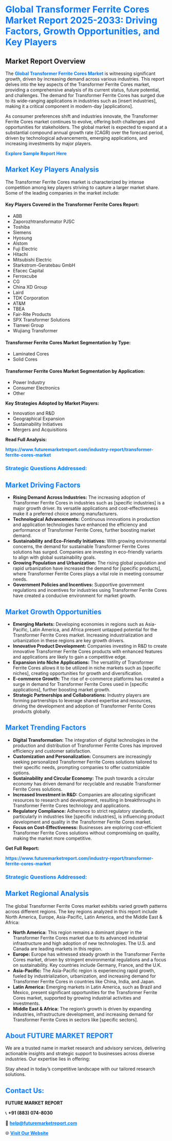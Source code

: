 <h1 style="color: #007BFF;">Global Transformer Ferrite Cores Market Report 2025-2033: Driving Factors, Growth Opportunities, and Key Players</h1>

<section id="overview">
<h2>Market Report Overview</h2>
<p>The <a href="https://www.futuremarketreport.com/industry-report/transformer-ferrite-cores-market" style="color: #007BFF; text-decoration: none;"><strong>Global Transformer Ferrite Cores Market</strong></a> is witnessing significant growth, driven by increasing demand across various industries. This report delves into the key aspects of the Transformer Ferrite Cores market, providing a comprehensive analysis of its current status, future potential, and challenges. The demand for Transformer Ferrite Cores has surged due to its wide-ranging applications in industries such as [insert industries], making it a critical component in modern-day [applications].</p>
<p>As consumer preferences shift and industries innovate, the Transformer Ferrite Cores market continues to evolve, offering both challenges and opportunities for stakeholders. The global market is expected to expand at a substantial compound annual growth rate (CAGR) over the forecast period, driven by technological advancements, emerging applications, and increasing investments by major players.</p>
</section>

<section id="overview">
<p><a href="https://www.futuremarketreport.com/request-sample/reportId=81940" style="color: #007BFF; text-decoration: none;"><strong>Explore Sample Report Here</strong></a></p>
</section>

<section id="key-players">
<h2 style="color: #007BFF;">Market Key Players Analysis</h2>
<p>The Transformer Ferrite Cores market is characterized by intense competition among key players striving to capture a larger market share. Some of the leading companies in the market include:</p>
<h4>Key Players Covered in the Transformer Ferrite Cores Report:</h4>
<ul><li>ABB</li><li>Zaporozhtransformator PJSC</li><li>Toshiba</li><li>Siemens</li><li>Hyosung</li><li>Alstom</li><li>Fuji Electric</li><li>Hitachi</li><li>Mitsubishi Electric</li><li>Starkstrom-Geratebau GmbH</li><li>Efacec Capital</li><li>Ferroxcube</li><li>CG</li><li>China XD Group</li><li>Laird</li><li>TDK Corporation</li><li>AT&amp;M</li><li>TBEA</li><li>Fair-Rite Products</li><li>SPX Transformer Solutions</li><li>Tianwei Group</li><li>Wujiang Transformer</li></ul>
<h4>Transformer Ferrite Cores Market Segmentation by Type:</h4>
<ul><li>Laminated Cores</li><li>Solid Cores</li></ul>

<h4>Transformer Ferrite Cores Market Segmentation by Application:</h4>
<ul><li>Power Industry</li><li>Consumer Electronics</li><li>Other</li></ul>
<p><strong>Key Strategies Adopted by Market Players:</strong></p>
<ul>
<li>Innovation and R&D</li>
<li>Geographical Expansion</li>
<li>Sustainability Initiatives</li>
<li>Mergers and Acquisitions</li>
</ul>
</section>

<section>
<p><strong>Read Full Analysis: </strong></p><a href="https://www.futuremarketreport.com/industry-report/transformer-ferrite-cores-market" style="color: #007BFF; text-decoration: none;"><strong>https://www.futuremarketreport.com/industry-report/transformer-ferrite-cores-market</strong></a>
<h3 style="color: #007BFF;">Strategic Questions Addressed:</h3>
</section>

<section id="driving-factors">
<h2 style="color: #007BFF;">Market Driving Factors</h2>
<ul>
<li><strong>Rising Demand Across Industries:</strong> The increasing adoption of Transformer Ferrite Cores in industries such as [specific industries] is a major growth driver. Its versatile applications and cost-effectiveness make it a preferred choice among manufacturers.</li>
<li><strong>Technological Advancements:</strong> Continuous innovations in production and application technologies have enhanced the efficiency and performance of Transformer Ferrite Cores, further boosting market demand.</li>
<li><strong>Sustainability and Eco-Friendly Initiatives:</strong> With growing environmental concerns, the demand for sustainable Transformer Ferrite Cores solutions has surged. Companies are investing in eco-friendly variants to align with global sustainability goals.</li>
<li><strong>Growing Population and Urbanization:</strong> The rising global population and rapid urbanization have increased the demand for [specific products], where Transformer Ferrite Cores plays a vital role in meeting consumer needs.</li>
<li><strong>Government Policies and Incentives:</strong> Supportive government regulations and incentives for industries using Transformer Ferrite Cores have created a conducive environment for market growth.</li>
</ul>
</section>

<section id="growth-opportunities">
<h2 style="color: #007BFF;">Market Growth Opportunities</h2>
<ul>
<li><strong>Emerging Markets:</strong> Developing economies in regions such as Asia-Pacific, Latin America, and Africa present untapped potential for the Transformer Ferrite Cores market. Increasing industrialization and urbanization in these regions are key growth drivers.</li>
<li><strong>Innovative Product Development:</strong> Companies investing in R&D to create innovative Transformer Ferrite Cores products with enhanced features and applications are likely to gain a competitive edge.</li>
<li><strong>Expansion into Niche Applications:</strong> The versatility of Transformer Ferrite Cores allows it to be utilized in niche markets such as [specific niches], creating opportunities for growth and diversification.</li>
<li><strong>E-commerce Growth:</strong> The rise of e-commerce platforms has created a surge in demand for Transformer Ferrite Cores used in [specific applications], further boosting market growth.</li>
<li><strong>Strategic Partnerships and Collaborations:</strong> Industry players are forming partnerships to leverage shared expertise and resources, driving the development and adoption of Transformer Ferrite Cores products globally.</li>
</ul>
</section>

<section id="trending-factors">
<h2 style="color: #007BFF;">Market Trending Factors</h2>
<ul>
<li><strong>Digital Transformation:</strong> The integration of digital technologies in the production and distribution of Transformer Ferrite Cores has improved efficiency and customer satisfaction.</li>
<li><strong>Customization and Personalization:</strong> Consumers are increasingly seeking personalized Transformer Ferrite Cores solutions tailored to their specific needs, prompting companies to offer customizable options.</li>
<li><strong>Sustainability and Circular Economy:</strong> The push towards a circular economy has driven demand for recyclable and reusable Transformer Ferrite Cores solutions.</li>
<li><strong>Increased Investment in R&D:</strong> Companies are allocating significant resources to research and development, resulting in breakthroughs in Transformer Ferrite Cores technology and applications.</li>
<li><strong>Regulatory Compliance:</strong> Adherence to strict regulatory standards, particularly in industries like [specific industries], is influencing product development and quality in the Transformer Ferrite Cores market.</li>
<li><strong>Focus on Cost-Effectiveness:</strong> Businesses are exploring cost-efficient Transformer Ferrite Cores solutions without compromising on quality, making the market more competitive.</li>
</ul>
</section>

<section>
<p><strong>Get Full Report: </strong></p><a href="https://www.futuremarketreport.com/industry-report/transformer-ferrite-cores-market" style="color: #007BFF; text-decoration: none;"><strong>https://www.futuremarketreport.com/industry-report/transformer-ferrite-cores-market</strong></a>
<h3 style="color: #007BFF;">Strategic Questions Addressed:</h3>
</section>


<section id="regional-analysis">
<h2 style="color: #007BFF;">Market Regional Analysis</h2>
<p>The global Transformer Ferrite Cores market exhibits varied growth patterns across different regions. The key regions analyzed in this report include North America, Europe, Asia-Pacific, Latin America, and the Middle East & Africa:</p>
<ul>
<li><strong>North America:</strong> This region remains a dominant player in the Transformer Ferrite Cores market due to its advanced industrial infrastructure and high adoption of new technologies. The U.S. and Canada are leading markets in this region.</li>
<li><strong>Europe:</strong> Europe has witnessed steady growth in the Transformer Ferrite Cores market, driven by stringent environmental regulations and a focus on sustainability. Key countries include Germany, France, and the U.K.</li>
<li><strong>Asia-Pacific:</strong> The Asia-Pacific region is experiencing rapid growth, fueled by industrialization, urbanization, and increasing demand for Transformer Ferrite Cores in countries like China, India, and Japan.</li>
<li><strong>Latin America:</strong> Emerging markets in Latin America, such as Brazil and Mexico, present significant opportunities for the Transformer Ferrite Cores market, supported by growing industrial activities and investments.</li>
<li><strong>Middle East & Africa:</strong> The region’s growth is driven by expanding industries, infrastructure development, and increasing demand for Transformer Ferrite Cores in sectors like [specific sectors].</li>
</ul>
</section>

<footer>
<h2 style="color: #007BFF;">About FUTURE MARKET REPORT</h2>
<p>We are a trusted name in market research and advisory services, delivering actionable insights and strategic support to businesses across diverse industries. Our expertise lies in offering:</p>

<p>Stay ahead in today’s competitive landscape with our tailored research solutions.</p>

<h2 style="color: #007BFF;">Contact Us:</h2>
<p><strong>FUTURE MARKET REPORT</strong></p>
<p>📞 <strong>+91 (883) 074-8030</strong></p>
<p>📧 <strong><a href="mailto:help@futuremarketreport.com" style="color: #007BFF;">help@futuremarketreport.com</a></strong></p>
<p>🌐 <strong><a href="https://www.futuremarketreport.com/" style="color: #007BFF;">Visit Our Website</a></strong></p>
</footer>